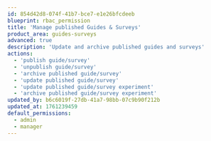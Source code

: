 ```yaml
---
id: 854d42d8-074f-41b7-bce7-e1e26bfcdeeb
blueprint: rbac_permission
title: 'Manage published Guides & Surveys'
product_area: guides-surveys
advanced: true
description: 'Update and archive published guides and surveys'
actions:
  - 'publish guide/survey'
  - 'unpublish guide/survey'
  - 'archive published guide/survey'
  - 'update published guide/survey'
  - 'update published guide/survey experiment'
  - 'archive published guide/survey experiment'
updated_by: b6c6019f-27db-41a7-98bb-07c9b90f212b
updated_at: 1761239459
default_permissions:
  - admin
  - manager
---
```

